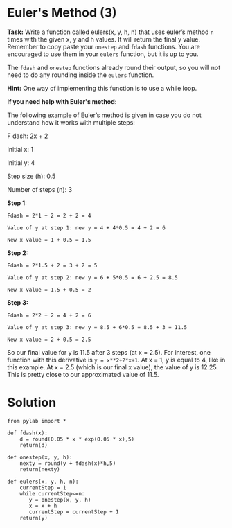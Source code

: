 # Euler's Method (3)

**Task:** Write a function called eulers(x, y, h, n) that uses euler’s method `n` times with the given x, y and h values. It will return the final y value. Remember to copy paste your `onestep` and `fdash` functions. You are encouraged to use them in your `eulers` function, but it is up to you. 

The `fdash` and `onestep` functions already round their output, so you will not need to do any rounding inside the `eulers` function.

**Hint:** One way of implementing this function is to use a while loop. 

**If you need help with Euler's method:**

The following example of Euler’s method is given in case you do not understand how it works with multiple steps:

F dash: 2x + 2

Initial x: 1

Initial y: 4

Step size (h): 0.5

Number of steps (n): 3

**Step 1:**

`Fdash = 2*1 + 2 = 2 + 2 = 4`

`Value of y at step 1: new y = 4 + 4*0.5 = 4 + 2 = 6`

`New x value = 1 + 0.5 = 1.5`

**Step 2:**

`Fdash = 2*1.5 + 2 = 3 + 2 = 5`

`Value of y at step 2: new y = 6 + 5*0.5 = 6 + 2.5 = 8.5`

`New x value = 1.5 + 0.5 = 2`

**Step 3:**

`Fdash = 2*2 + 2 = 4 + 2 = 6`

`Value of y at step 3: new y = 8.5 + 6*0.5 = 8.5 + 3 = 11.5`

`New x value = 2 + 0.5 = 2.5`



So our final value for y is 11.5 after 3 steps (at x = 2.5). For interest, one function with this derivative is `y = x**2+2*x+1`. At x = 1, y is equal to 4, like in this example. At x = 2.5 (which is our final x value), the value of y is 12.25. This is pretty close to our approximated value of 11.5. 



# Solution

```
from pylab import *

def fdash(x):
    d = round(0.05 * x * exp(0.05 * x),5)
    return(d)

def onestep(x, y, h):
    nexty = round(y + fdash(x)*h,5)
    return(nexty)
    
def eulers(x, y, h, n):
    currentStep = 1
    while currentStep<=n:
       y = onestep(x, y, h)
       x = x + h
       currentStep = currentStep + 1
    return(y)

```

